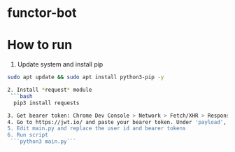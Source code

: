 # functor-bot

# How to run

1. Update system and install pip
  ```bash
  sudo apt update && sudo apt install python3-pip -y

2. Install *request* module
   ```bash
    pip3 install requests

3. Get bearer token: Chrome Dev Console > Network > Fetch/XHR > Response Headers > Authorization
4. Go to https://jwt.io/ and paste your bearer token. Under 'payload', get the value of 'sub'. That's your user id
5. Edit main.py and replace the user id and bearer tokens
6. Run script
   ```python3 main.py```
